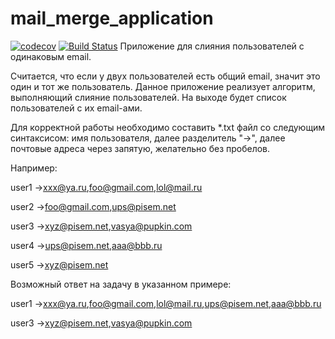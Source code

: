 # mail_merge_application
[![codecov](https://codecov.io/gh/shakasu/mail_merge_application/branch/master/graph/badge.svg)](https://codecov.io/gh/shakasu/mail_merge_application)
[![Build Status](https://travis-ci.org/shakasu/mail_merge_application.svg?branch=master)](https://travis-ci.org/shakasu/mail_merge_application)
 Приложение для слияния пользователей с одинаковым email.
 
 Считается, что если у двух пользователей есть общий email, значит это
 один и тот же пользователь. Данное приложение реализует алгоритм, выполняющий слияние пользователей. На выходе
 будет список пользователей с их email-ами.
 
 Для корректной работы необходимо составить *.txt файл со следующим синтаксисом:
 имя пользователя, далее разделитель "->", далее почтовые адреса через запятую, желательно без пробелов.
 
 Например:
 
 user1 ->xxx@ya.ru,foo@gmail.com,lol@mail.ru
 
 user2 ->foo@gmail.com,ups@pisem.net
 
 user3 ->xyz@pisem.net,vasya@pupkin.com
 
 user4 ->ups@pisem.net,aaa@bbb.ru
 
 user5 ->xyz@pisem.net
 
 Возможный ответ на задачу в указанном примере:
 
 user1 ->xxx@ya.ru,foo@gmail.com,lol@mail.ru,ups@pisem.net,aaa@bbb.ru
 
 user3 ->xyz@pisem.net,vasya@pupkin.com
